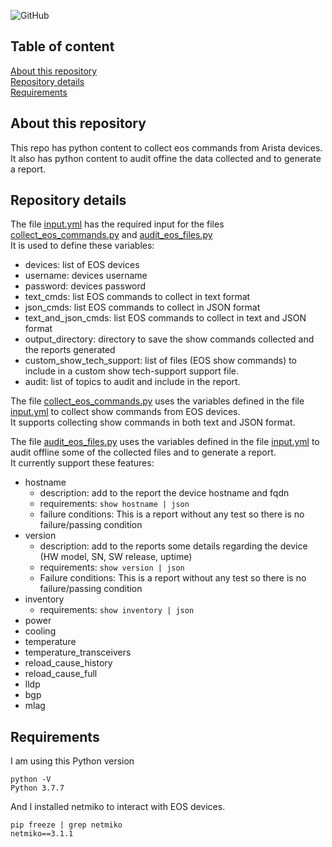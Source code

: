 ![GitHub](https://img.shields.io/github/license/ksator/arista_eos_audit)   
 
## Table of content

[About this repository](#about-this-repository)  
[Repository details](#repository-details)   
[Requirements](#requirements)  

## About this repository 

This repo has python content to collect eos commands from Arista devices.  
It also has python content to audit offine the data collected and to generate a report.  

## Repository details 

The file [input.yml](input.yml) has the required input for the files [collect_eos_commands.py](collect_eos_commands.py) and  [audit_eos_files.py](audit_eos_files.py)   
It is used to define these variables:    
- devices: list of EOS devices
- username: devices username 
- password: devices password
- text_cmds: list EOS commands to collect in text format
- json_cmds: list EOS commands to collect in JSON format
- text_and_json_cmds: list EOS commands to collect in text and JSON format 
- output_directory: directory to save the show commands collected and the reports generated
- custom_show_tech_support: list of files (EOS show commands) to include in a custom show tech-support support file. 
- audit: list of topics to audit and include in the report.  

The file [collect_eos_commands.py](collect_eos_commands.py) uses the variables defined in the file [input.yml](input.yml) to collect show commands from EOS devices.  
It supports collecting show commands in both text and JSON format.  

The file [audit_eos_files.py](audit_eos_files.py) uses the variables defined in the file [input.yml](input.yml) to audit offline some of the collected files and to generate a report.  
It currently support these features:  
- hostname
  - description: add to the report the device hostname and fqdn 
  - requirements: ```show hostname | json```
  - failure conditions: This is a report without any test so there is no failure/passing condition
- version
  - description: add to the reports some details regarding the device (HW model, SN, SW release, uptime)
  - requirements: ```show version | json```
  - Failure conditions: This is a report without any test so there is no failure/passing condition
- inventory 
  - requirements: ```show inventory | json```
- power 
- cooling
- temperature
- temperature_transceivers
- reload_cause_history
- reload_cause_full
- lldp
- bgp
- mlag
  
## Requirements

I am using this Python version
```
python -V
Python 3.7.7
```
And I installed netmiko to interact with EOS devices.  
```
pip freeze | grep netmiko
netmiko==3.1.1
```


